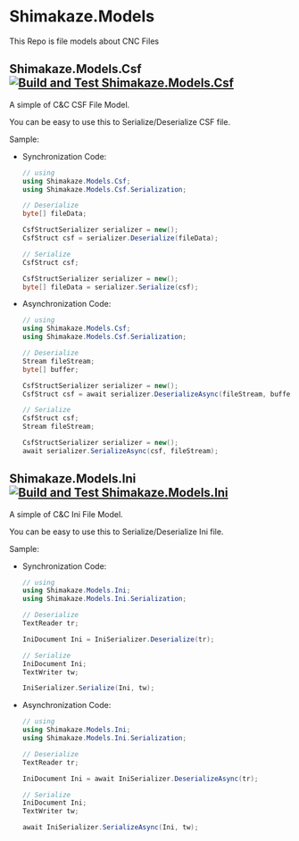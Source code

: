 # Shimakaze.Models

This Repo is file models about CNC Files

## Shimakaze.Models.Csf [![Build and Test Shimakaze.Models.Csf](https://github.com/ShimakazeProject/Shimakaze.Models/actions/workflows/Shimakaze.Models.Csf.yml/badge.svg)](https://github.com/ShimakazeProject/Shimakaze.Models/actions/workflows/Shimakaze.Models.Csf.yml)

A simple of C&C CSF File Model.

You can be easy to use this to Serialize/Deserialize CSF file.

Sample:

- Synchronization Code:
    ```cs
    // using
    using Shimakaze.Models.Csf;
    using Shimakaze.Models.Csf.Serialization;

    // Deserialize
    byte[] fileData;

    CsfStructSerializer serializer = new();
    CsfStruct csf = serializer.Deserialize(fileData);

    // Serialize
    CsfStruct csf;

    CsfStructSerializer serializer = new();
    byte[] fileData = serializer.Serialize(csf);
    ```
- Asynchronization Code:
    ```cs
    // using
    using Shimakaze.Models.Csf;
    using Shimakaze.Models.Csf.Serialization;

    // Deserialize
    Stream fileStream;
    byte[] buffer;

    CsfStructSerializer serializer = new();
    CsfStruct csf = await serializer.DeserializeAsync(fileStream, buffer);

    // Serialize
    CsfStruct csf;
    Stream fileStream;

    CsfStructSerializer serializer = new();
    await serializer.SerializeAsync(csf, fileStream);
    ```

## Shimakaze.Models.Ini [![Build and Test Shimakaze.Models.Ini](https://github.com/ShimakazeProject/Shimakaze.Models/actions/workflows/Shimakaze.Models.Ini.yml/badge.svg)](https://github.com/ShimakazeProject/Shimakaze.Models/actions/workflows/Shimakaze.Models.Ini.yml)

A simple of C&C Ini File Model.

You can be easy to use this to Serialize/Deserialize Ini file.

Sample:

- Synchronization Code:
    ```cs
    // using
    using Shimakaze.Models.Ini;
    using Shimakaze.Models.Ini.Serialization;

    // Deserialize
    TextReader tr;

    IniDocument Ini = IniSerializer.Deserialize(tr);

    // Serialize
    IniDocument Ini;
    TextWriter tw;

    IniSerializer.Serialize(Ini, tw);
    ```
- Asynchronization Code:
    ```cs
    // using
    using Shimakaze.Models.Ini;
    using Shimakaze.Models.Ini.Serialization;

    // Deserialize
    TextReader tr;

    IniDocument Ini = await IniSerializer.DeserializeAsync(tr);

    // Serialize
    IniDocument Ini;
    TextWriter tw;

    await IniSerializer.SerializeAsync(Ini, tw);
    ```